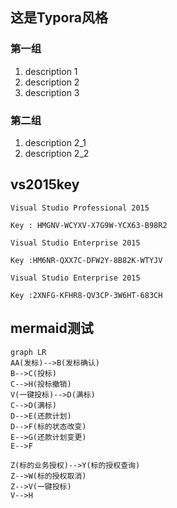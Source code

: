 ## 这是Typora风格

### 第一组

1. description 1
2. description 2
3. description 3

### 第二组

1. description 2_1
2. description 2_2

## vs2015key

```
Visual Studio Professional 2015

Key : HMGNV-WCYXV-X7G9W-YCX63-B98R2

Visual Studio Enterprise 2015

Key :HM6NR-QXX7C-DFW2Y-8B82K-WTYJV

Visual Studio Enterprise 2015

Key :2XNFG-KFHR8-QV3CP-3W6HT-683CH
```

## mermaid测试

```mermaid
graph LR
AA(发标)-->B(发标确认)
B-->C(投标)
C-->H(投标撤销)
V(一键投标)-->D(满标)
C-->D(满标)
D-->E(还款计划)
D-->F(标的状态改变)
E-->G(还款计划变更)
E-->F

Z(标的业务授权)-->Y(标的授权查询)
Z-->W(标的授权取消)
Z-->V(一键投标)
V-->H
```

